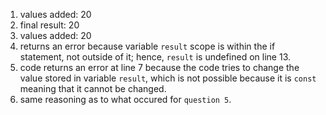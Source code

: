 1. values added:  20
2. final result:  20
3. values added:  20
4. returns an error because variable `result` scope is within the if statement, not outside of it; hence, `result` is undefined on line 13.
5. code returns an error at line 7 because the code tries to change the value stored in variable `result`, which is not possible because it is `const` meaning that it cannot be changed.
6. same reasoning as to what occured for `question 5`. 